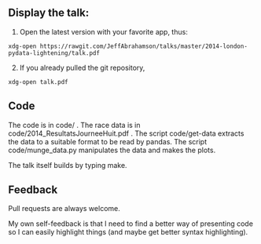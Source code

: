 ## Display the talk:

1. Open the latest version with your favorite app, thus:
```
xdg-open https://rawgit.com/JeffAbrahamson/talks/master/2014-london-pydata-lightening/talk.pdf
```

2. If you already pulled the git repository,
```
xdg-open talk.pdf
```

## Code

The code is in code/ .
The race data is in code/2014_ResultatsJourneeHuit.pdf .
The script code/get-data extracts the data to a suitable format to be read by pandas.
The script code/munge_data.py manipulates the data and makes the plots.

The talk itself builds by typing make.


## Feedback

Pull requests are always welcome.

My own self-feedback is that I need to find a better way of presenting
code so I can easily highlight things (and maybe get better syntax
highlighting).
